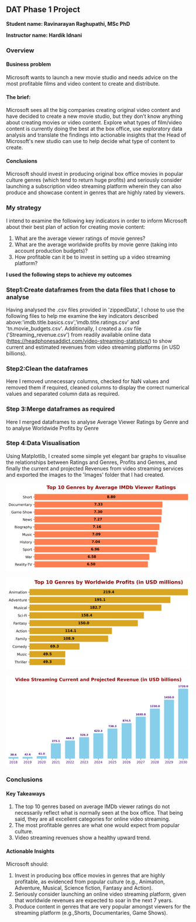 ## DAT Phase 1 Project

**Student name: Ravinarayan Raghupathi, MSc PhD**

**Instructor name: Hardik Idnani**

### Overview

#### Business problem
Microsoft wants to launch a new movie studio and needs advice on the most profitable films and video content to create and distribute.
#### The brief:
Microsoft sees all the big companies creating original video content and have decided to create a new movie studio, but they don’t know anything about creating movies or video content. Explore what types of film/video content is currently doing the best at the box office, use exploratory data analysis and translate the findings into actionable insights that the Head of Microsoft's new studio can use to help decide what type of content to create.
#### Conclusions
Microsoft should invest in producing original box office movies in popular culture genres (which tend to return huge profits) and seriously consider launching a subscription video streaming platform wherein they can also produce and showcase content in genres that are highly rated by viewers.

### My strategy
I intend to examine the following key indicators in order to inform Microsoft about their best plan of action for creating movie content:
1. What are the average viewer ratings of movie genres?
2. What are the average worldwide profits by movie genre (taking into account production budgets)?
3. How profitable can it be to invest in setting up a video streaming platform?

**I used the following steps to achieve my outcomes**
### Step1:Create dataframes from the data files that I chose to analyse
Having analysed the .csv files provided in 'zippedData', I chose to use the following files to help me examine the key indicators described above:'imdb.title.basics.csv','imdb.title.ratings.csv' and 'tn.movie_budgets.csv'. Additionally, I created a .csv file ('Streaming_revenue.csv') from readily available online data (https://headphonesaddict.com/video-streaming-statistics/)  to show current and estimated revenues from video streaming platforms (in USD billions).
### Step2:Clean the dataframes
Here I removed unnecessary columns, checked for NaN values and removed them if required, cleaned columns to display the correct numerical values and separated column data as required.
### Step 3:Merge dataframes as required
Here I merged dataframes to analyse Average Viewer Ratings by Genre and to analyse Worldwide Profits by Genre
### Step 4:Data Visualisation
Using Matplotlib, I created some simple yet elegant bar graphs to visualise the relationships between Ratings and Genres, Profits and Genres, and finally the current and projected Revenues from video streaming services and exported the images to the 'Images' folder that I had created.


![Viewer Rating](./Images/Viewer_Ratings.png)

![Worldwide profits](./Images/Worldwide_profits.png)

![Streaming revenues](./Images/Streaming_revenues.png)

### Conclusions
#### Key Takeaways
1. The top 10 genres based on average IMDb viewer ratings do not necessarily reflect what is normally seen at the box office. That being said, they are all excellent categories for online video streaming.
2. The most profitable genres are what one would expect from popular culture.
3. Video streaming revenues show a healthy upward trend.
#### Actionable Insights
Microsoft should:
1. Invest in producing box office movies in genres that are highly profitable, as evidenced from popular culture (e.g., Animation, Adventure, Musical, Science fiction, Fantasy and Action).
2. Seriously consider launching an online video streaming platform, given that worldwide revenues are expected to soar in the next 7 years.
3. Produce content in genres that are very popular amongst viewers for the streaming platform (e.g.,Shorts, Documentaries, Game Shows).